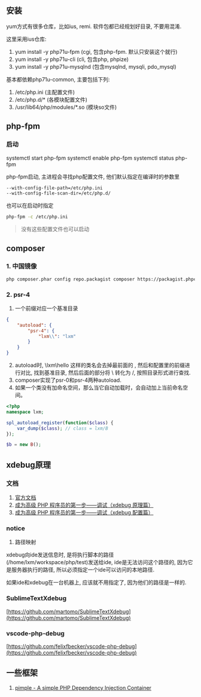 ## 安装

yum方式有很多仓库，比如ius, remi. 软件包都已经规划好目录, 不要用混淆.

这里采用ius仓库:

1. yum install -y php71u-fpm (cgi, 包含php-fpm. 默认只安装这个就行)
2. yum install -y php71u-cli (cli, 包含php, phpize)
3. yum install -y php71u-mysqlnd (包含mysqlnd, mysqli, pdo_mysql)

基本都依赖php71u-common, 主要包括下列:

1. /etc/php.ini (主配置文件)
2. /etc/php.d/* (各模块配置文件)
3. /usr/lib64/php/modules/*.so (模块so文件)


## php-fpm

### 启动

systemctl start php-fpm
systemctl enable php-fpm
systemctl status php-fpm

php-fpm启动, 主进程会寻找php配置文件, 他们默认指定在编译时的参数里

```sh
--with-config-file-path=/etc/php.ini
--with-config-file-scan-dir=/etc/php.d/
```

也可以在启动时指定

```sh
php-fpm -c /etc/php.ini
```

> 没有这些配置文件也可以启动


## composer

### 1. 中国镜像

```bash
php composer.phar config repo.packagist composer https://packagist.phpcomposer.com
```

### 2. psr-4

1. 一个前缀对应一个基准目录
```json
{
    "autoload": {
        "psr-4": {
            "lxm\\": "lxm"
        }
    }
}
```
2. autoload时, \lxm\hello 这样的类名会去掉最前面的 \, 然后和配置里的前缀进行对比, 找到基准目录, 然后后面的部分将 \ 转化为 /, 按照目录形式进行查找.
3. composer实现了psr-0和psr-4两种autoload.
4. 如果一个类没有加命名空间，那么当它自动加载时，会自动加上当前命名空间。
```php
<?php
namespace lxm;

spl_autoload_register(function($class) {
    var_dump($class); // class = lxm/B
});

$b = new B(); 
```


## xdebug原理

### 文档

1. [官方文档](https://xdebug.org/docs/)
2. [成为高级 PHP 程序员的第一步——调试（xdebug 原理篇）](https://laravel-china.org/articles/4090/the-first-step-to-becoming-a-senior-php-programmer-debugging-xdebug-principle)
3. [成为高级 PHP 程序员的第一步——调试（xdebug 配置篇）](https://laravel-china.org/articles/4098/the-first-step-to-becoming-a-senior-php-programmer-debug-xdebug-configuration)

### notice

1. 路径映射

xdebug向ide发送信息时, 是将执行脚本的路径(/home/lxm/workspace/php/test)发送给ide, ide是无法访问这个路径的, 因为它是服务器执行的路径, 所以必须指定一个ide可以访问的本地路径.

如果ide和xdebug在一台机器上, 应该就不用指定了, 因为他们的路径是一样的.

### SublimeTextXdebug

[https://github.com/martomo/SublimeTextXdebug](https://github.com/martomo/SublimeTextXdebug)

### vscode-php-debug

[https://github.com/felixfbecker/vscode-php-debug](https://github.com/felixfbecker/vscode-php-debug)


## 一些框架

1. [pimple - A simple PHP Dependency Injection Container](https://pimple.symfony.com/)